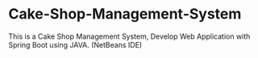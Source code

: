 # Cake-Shop-Management-System
This is a Cake Shop Management System, Develop Web Application with Spring Boot using JAVA. (NetBeans IDE)
